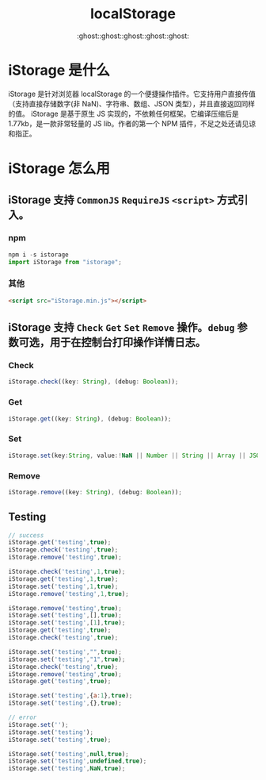 <h1 align="center">localStorage</h1>
<p align="center">:ghost::ghost::ghost::ghost::ghost:</p>

# iStorage 是什么

iStorage 是针对浏览器 localStorage 的一个便捷操作插件。它支持用户直接传值（支持直接存储数字(非 NaN)、字符串、数组、JSON 类型），并且直接返回同样的值。
iStorage 是基于原生 JS 实现的，不依赖任何框架。它编译压缩后是 1.77kb，是一款非常轻量的 JS lib。作者的第一个 NPM 插件，不足之处还请见谅和指正。

# iStorage 怎么用

## iStorage 支持 `CommonJS` `RequireJS` `<script>` 方式引入。

### npm

```js
npm i -s istorage
import iStorage from "istorage";
```

### 其他

```html
<script src="iStorage.min.js"></script>
```

## iStorage 支持 `Check` `Get` `Set` `Remove` 操作。`debug` 参数可选，用于在控制台打印操作详情日志。

### Check

```js
iStorage.check((key: String), (debug: Boolean));
```

### Get

```js
iStorage.get((key: String), (debug: Boolean));
```

### Set

```js
iStorage.set(key:String, value:!NaN || Number || String || Array || JSON, debug:Boolean)
```

### Remove

```js
iStorage.remove((key: String), (debug: Boolean));
```
## Testing

```js
// success
iStorage.get('testing',true);
iStorage.check('testing',true);
iStorage.remove('testing',true);

iStorage.check('testing',1,true);
iStorage.get('testing',1,true);
iStorage.set('testing',1,true);
iStorage.remove('testing',1,true);

iStorage.remove('testing',true);
iStorage.set('testing',[],true);
iStorage.set('testing',[1],true);
iStorage.get('testing',true);
iStorage.check('testing',true);

iStorage.set('testing',"",true);
iStorage.set('testing',"1",true);
iStorage.check('testing',true);
iStorage.remove('testing',true);
iStorage.get('testing',true);

iStorage.set('testing',{a:1},true);
iStorage.set('testing',{},true);

// error
iStorage.set('');
iStorage.set('testing');
iStorage.set('testing',true);

iStorage.set('testing',null,true);
iStorage.set('testing',undefined,true);
iStorage.set('testing',NaN,true);

```